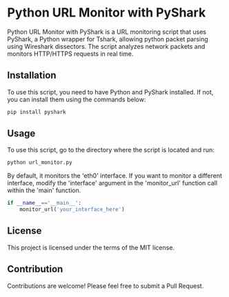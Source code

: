 # Python URL Monitor with PyShark

Python URL Monitor with PyShark is a URL monitoring script that uses PyShark, a Python wrapper for Tshark, allowing python packet parsing using Wireshark dissectors. The script analyzes network packets and monitors HTTP/HTTPS requests in real time.

## Installation

To use this script, you need to have Python and PyShark installed. If not, you can install them using the commands below:

```bash
pip install pyshark
```

## Usage

To use this script, go to the directory where the script is located and run:

```bash
python url_monitor.py
```

By default, it monitors the 'eth0' interface. If you want to monitor a different interface, modify the 'interface' argument in the 'monitor_url' function call within the 'main' function.

```python
if __name__=='__main__':
    monitor_url('your_interface_here')
```

## License

This project is licensed under the terms of the MIT license.

## Contribution

Contributions are welcome! Please feel free to submit a Pull Request.